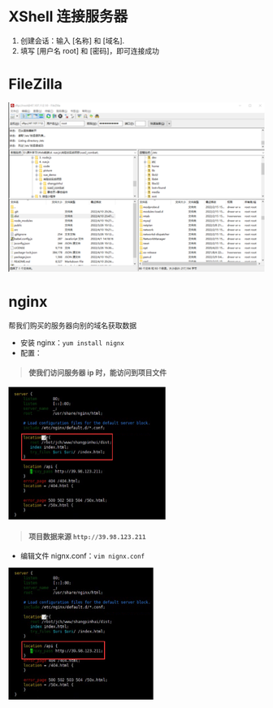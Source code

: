 # XShell 连接服务器

1. 创建会话：输入 [名称] 和 [域名].
2. 填写 [用户名 root] 和 [密码]，即可连接成功

# FileZilla

<img src="picture/image-20220411004823366.png" alt="image-20220411004823366" style="zoom:50%;" />

# nginx

帮我们购买的服务器向别的域名获取数据

-   安装 nginx：`yum install nignx`
-   配置：

> #### 使我们访问服务器 ip 时，能访问到项目文件

<img src="picture/image-20220411004418562.png" alt="image-20220411004418562" style="zoom:50%;" />

> #### 项目数据来源 `http://39.98.123.211`

-   编辑文件 nignx.conf：`vim nignx.conf`

<img src="picture/image-20220411004537235.png" alt="image-20220411004537235" style="zoom:50%;" />
